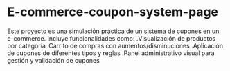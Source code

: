 # E-commerce-coupon-system-page
Este proyecto es una simulación práctica de un sistema de cupones en un e-commerce. Incluye funcionalidades como: 
.Visualización de productos por categoría
.Carrito de compras con aumentos/disminuciones
.Aplicación de cupones de diferentes tipos y reglas
.Panel administrativo visual para gestión y validación de cupones
